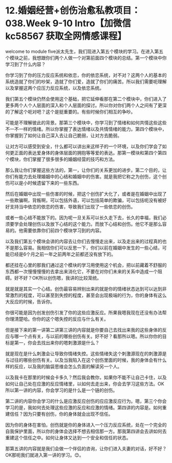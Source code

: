 # 12.婚姻经营+创伤治愈私教项目：038.Week 9-10 Intro【加微信 kc58567 获取全网情感课程】

welcome to module five派太先生，我们现进入第五个模块的学习。在进入第五个模块之前，我想跟你们两个人做一个对第前面四个模块的总结。第一个模块中你学习到了什么内容？

你学习到了你的压力反应系统和依恋，你的依恋系统，对不对？这两个人的基本的系统造就了你们的吵架，造就了你们爱，造就了你们的痛苦。所以我们需要呃理解以及掌握这两个应压力反应系统，以及依恋系统。

我们第五个模块仍然会使用这个基础，把它延伸看那在第二个模块中，你们进入了更多两个人个人层面的深入和个人层面的探讨。所以你对你们两个人之间有了更深的了解这个呃对吧？这个是挺重要的。有些时候你们相互的争吵。

可能是不理解彼此的背景。那第三个模块中，你学习到了情绪和如何共情这些这些不一不一样的情绪。所以你掌握了表达情绪以及共情情绪的能力。第四个模块中，你掌握到了如何让自己深入去让自己脆弱，让对方去脆弱。

让对方可以感受到安全，什么都可以讲出来这样子的一个环境，以及你们学会了如何更正面的表达爱身体的身体层面的拥抱等等爱的表达。那第一模块和第四个第四个模块，你们掌握了很多很多的婚姻经营的技巧和方法。

那么我让你们掌握这些方法的，第一，让你们的关系更加的进步。第二个目的，让你们有能力去处理婚姻中的心结和婚姻中的伤害。就是我把它称之为创伤，这个创伤可以是小时候遗留下来的一些东西。

然后在婚姻中出现一些伤害的时候，把这个创伤扩大化了，或者是在婚姻中出现了一些欺骗啊，背叛啊，可以包括外语，可以包括简单的欺骗，可以包括呃没有被好好支持当中依恋的依恋的伤害，导致我们出现了一些依恋的创伤。

或者一些心结不能放下的。因为呢一旦关系可以长久走下去，长久的幸福，我们必须要学会处理创伤以及放下心结的这个能力。而放下心结和创伤。他它不是那么容易的。他需要依靠你们前四个模块学习到的内容。

以及我们第五个模块会讲的内容去让你们去慢慢走出来，以及走出来的过程真的也不是那么容易。我相信你们可以反思一下，你们以前在婚姻中发生的一些心结，可能已经是6个月之前一年之前两年之前都还没有放下的。

都还挂在心里的那我们通过这个模块的学习用使用这个机会，把以前藏着不舒服的东西都一次慢慢慢慢的去拿出来消化它，不要在对你们未来的关系中造成一个阻碍。好不好？OK所以创伤嗯，我讲的比较笼统。

就是就是其实一个心结。创伤最容易辨别出来的就是你的情绪状态达到可以达到非常激烈的程度，可以甚至到失控的程度，甚至会出现极端的行为，你的身体有这么大反应的时候，告诉你。

你很可能是因为创发创伤引发了你的这些应激反应。所果我嗯我现在还没有办法帮你理清楚哈。你你的这个嗯失控的反应与什么有关。

但是接下来的第一讲第二讲第三讲的内容就是你要自己去找出来我的这些身体的反应与哪一个点有关，与以前的哪些创伤有关。好不好？看那所以嗯。所以你你的目标是第一，你会去找出来你的嗯刺激源是什么？

就是现在是什么刺激会让导致你情绪失控。这些情绪失这个刺激源现在的刺激源是与过往的哪些创伤有关。以及当我陷入在这个创伤里面的时候，我的身体会有什么样的反应，以及我的脑袋思维会怎么负面的解读另一个人。

以及我卡在那里的时候会卡多久？然后我会教你，如果你不能不让自己卡住，以及如何让自己处在应激的反应情绪里，以如何去走出来，你会去学习这些方法。OK所以第一讲的内容，你会学习的是什么是一个链的创伤。

第二讲的内容你会学习的什么是应激反应创伤的应应激反应行为。嗯，第三个你会学习的是，我如何去处理这些应激的反应和应激的情绪。第四讲的内容是。如何重建信任？因为只要有创伤，你的身体就会出现不信任。

因为你的身体在害怕，创伤就是你的身体进入一个压力反应系统，处在一个完全的自我保护里面，所以你的身体会选择不想去相信那一方。那我第四讲会去讲如何去重建这个信任之中。如何让身体又达到一个安全和信任的状态。

那第五讲的内容就是我们会做一个伴侣的咨询，让你们进入夫妻的对话，好不好？OK那呃我们就进入第一讲的学习。😊。

